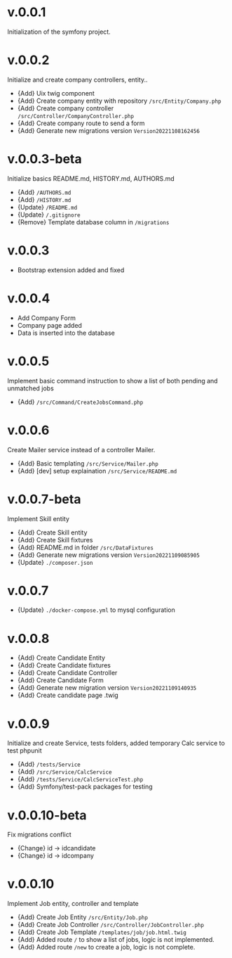 # v.0.0.1
Initialization of the symfony project.

# v.0.0.2
Initialize and create company controllers, entity..
- {Add} Uix twig component
- {Add} Create company entity with repository `/src/Entity/Company.php`
- {Add} Create company controller `/src/Controller/CompanyController.php`
- {Add} Create company route to send a form
- {Add} Generate new migrations version `Version20221108162456`

# v.0.0.3-beta
Initialize basics README.md, HISTORY.md, AUTHORS.md
- {Add} `/AUTHORS.md`
- {Add} `/HISTORY.md`
- {Update} `/README.md`
- {Update} `/.gitignore`
- {Remove} Template database column in `/migrations`

# v.0.0.3
- Bootstrap extension added and fixed

# v.0.0.4
- Add Company Form
- Company page added
- Data is inserted into the database

# v.0.0.5
Implement basic command instruction to show a list of both pending and unmatched jobs
- {Add} `/src/Command/CreateJobsCommand.php`

# v.0.0.6
Create Mailer service instead of a controller Mailer.
- {Add} Basic templating `/src/Service/Mailer.php`
- {Add} [dev] setup explaination `/src/Service/README.md`

# v.0.0.7-beta
Implement Skill entity
- {Add} Create Skill entity
- {Add} Create Skill fixtures
- {Add} README.md in folder `/src/DataFixtures`
- {Add} Generate new migrations version `Version20221109085905`
- {Update} `./composer.json`

# v.0.0.7
- {Update} `./docker-compose.yml` to mysql configuration

# v.0.0.8
- {Add} Create Candidate Entity
- {Add} Create Candidate fixtures
- {Add} Create Candidate Controller
- {Add} Create Candidate Form
- {Add} Generate new migration version `Version20221109140935`
- {Add} Create candidate page .twig

# v.0.0.9
Initialize and create Service, tests folders, added temporary Calc service to test phpunit
- {Add} `/tests/Service`
- {Add} `/src/Service/CalcService`
- {Add} `/tests/Service/CalcServiceTest.php`
- {Add} Symfony/test-pack packages for testing

# v.0.0.10-beta
Fix migrations conflict
- {Change} id -> idcandidate
- {Change} id -> idcompany

# v.0.0.10
Implement Job entity, controller and template
- {Add} Create Job Entity `/src/Entity/Job.php`
- {Add} Create Job Controller `/src/Controller/JobController.php`
- {Add} Create Job Template `/templates/job/job.html.twig`
- {Add} Added route `/` to show a list of jobs, logic is not implemented.
- {Add} Added route `/new` to create a job, logic is not complete.
